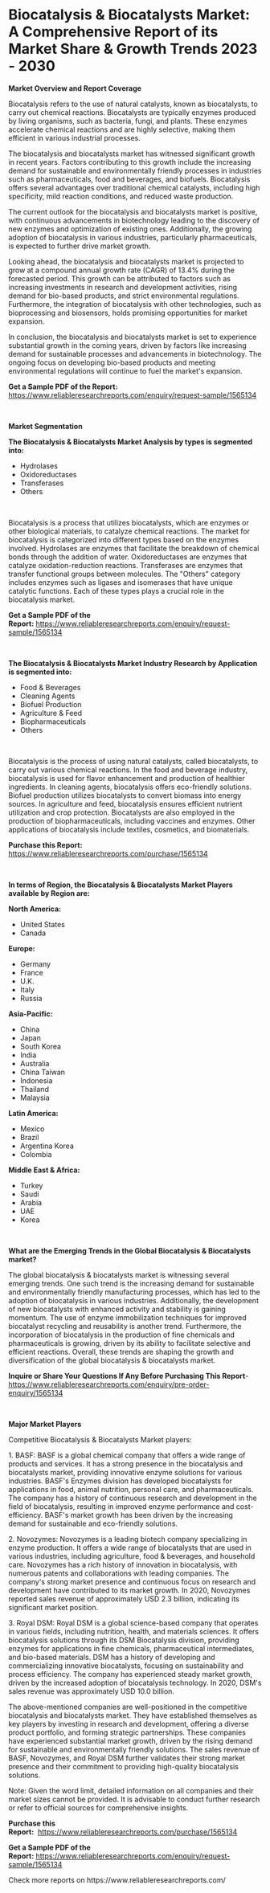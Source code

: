 <p><h1>Biocatalysis & Biocatalysts Market: A Comprehensive Report of its Market Share & Growth Trends 2023 - 2030</h1></p><p><strong>Market Overview and Report Coverage</strong></p>
<p><p>Biocatalysis refers to the use of natural catalysts, known as biocatalysts, to carry out chemical reactions. Biocatalysts are typically enzymes produced by living organisms, such as bacteria, fungi, and plants. These enzymes accelerate chemical reactions and are highly selective, making them efficient in various industrial processes.</p><p>The biocatalysis and biocatalysts market has witnessed significant growth in recent years. Factors contributing to this growth include the increasing demand for sustainable and environmentally friendly processes in industries such as pharmaceuticals, food and beverages, and biofuels. Biocatalysis offers several advantages over traditional chemical catalysts, including high specificity, mild reaction conditions, and reduced waste production.</p><p>The current outlook for the biocatalysis and biocatalysts market is positive, with continuous advancements in biotechnology leading to the discovery of new enzymes and optimization of existing ones. Additionally, the growing adoption of biocatalysis in various industries, particularly pharmaceuticals, is expected to further drive market growth.</p><p>Looking ahead, the biocatalysis and biocatalysts market is projected to grow at a compound annual growth rate (CAGR) of 13.4% during the forecasted period. This growth can be attributed to factors such as increasing investments in research and development activities, rising demand for bio-based products, and strict environmental regulations. Furthermore, the integration of biocatalysis with other technologies, such as bioprocessing and biosensors, holds promising opportunities for market expansion.</p><p>In conclusion, the biocatalysis and biocatalysts market is set to experience substantial growth in the coming years, driven by factors like increasing demand for sustainable processes and advancements in biotechnology. The ongoing focus on developing bio-based products and meeting environmental regulations will continue to fuel the market's expansion.</p></p>
<p><strong>Get a Sample PDF of the Report:</strong> <a href="https://www.reliableresearchreports.com/enquiry/request-sample/1565134">https://www.reliableresearchreports.com/enquiry/request-sample/1565134</a></p>
<p>&nbsp;</p>
<p><strong>Market Segmentation</strong></p>
<p><strong>The Biocatalysis & Biocatalysts Market Analysis by types is segmented into:</strong></p>
<p><ul><li>Hydrolases</li><li>Oxidoreductases</li><li>Transferases</li><li>Others</li></ul></p>
<p>&nbsp;</p>
<p><p>Biocatalysis is a process that utilizes biocatalysts, which are enzymes or other biological materials, to catalyze chemical reactions. The market for biocatalysis is categorized into different types based on the enzymes involved. Hydrolases are enzymes that facilitate the breakdown of chemical bonds through the addition of water. Oxidoreductases are enzymes that catalyze oxidation-reduction reactions. Transferases are enzymes that transfer functional groups between molecules. The "Others" category includes enzymes such as ligases and isomerases that have unique catalytic functions. Each of these types plays a crucial role in the biocatalysis market.</p></p>
<p><strong>Get a Sample PDF of the Report:</strong>&nbsp;<a href="https://www.reliableresearchreports.com/enquiry/request-sample/1565134">https://www.reliableresearchreports.com/enquiry/request-sample/1565134</a></p>
<p>&nbsp;</p>
<p><strong>The Biocatalysis & Biocatalysts Market Industry Research by Application is segmented into:</strong></p>
<p><ul><li>Food & Beverages</li><li>Cleaning Agents</li><li>Biofuel Production</li><li>Agriculture & Feed</li><li>Biopharmaceuticals</li><li>Others</li></ul></p>
<p>&nbsp;</p>
<p><p>Biocatalysis is the process of using natural catalysts, called biocatalysts, to carry out various chemical reactions. In the food and beverage industry, biocatalysis is used for flavor enhancement and production of healthier ingredients. In cleaning agents, biocatalysis offers eco-friendly solutions. Biofuel production utilizes biocatalysts to convert biomass into energy sources. In agriculture and feed, biocatalysis ensures efficient nutrient utilization and crop protection. Biocatalysts are also employed in the production of biopharmaceuticals, including vaccines and enzymes. Other applications of biocatalysis include textiles, cosmetics, and biomaterials.</p></p>
<p><strong>Purchase this Report:</strong>&nbsp; <a href="https://www.reliableresearchreports.com/purchase/1565134">https://www.reliableresearchreports.com/purchase/1565134</a></p>
<p>&nbsp;</p>
<p><strong>In terms of Region, the Biocatalysis & Biocatalysts Market Players available by Region are:</strong></p>
<p>
    <p> <strong> North America: </strong>
        <ul>
            <li>United States</li>
            <li>Canada</li>
        </ul>
        </p> 
    <p> <strong> Europe: </strong>
        <ul>
            <li>Germany</li>
            <li>France</li>
            <li>U.K.</li>
            <li>Italy</li>
            <li>Russia</li>
        </ul>
        </p> 
    <p> <strong> Asia-Pacific: </strong>
        <ul>
            <li>China</li>
            <li>Japan</li>
            <li>South Korea</li>
            <li>India</li>
            <li>Australia</li>
            <li>China Taiwan</li>
            <li>Indonesia</li>
            <li>Thailand</li>
            <li>Malaysia</li>
        </ul>
        </p> 
    <p> <strong> Latin America: </strong>
        <ul>
            <li>Mexico</li>
            <li>Brazil</li>
            <li>Argentina Korea</li>
            <li>Colombia</li>
        </ul>
        </p> 
    <p> <strong> Middle East & Africa: </strong>
        <ul>
            <li>Turkey</li>
            <li>Saudi</li>
            <li>Arabia</li>
            <li>UAE</li>
            <li>Korea</li>
        </ul>
    </p>
    </p>
<p>&nbsp;</p>
<p><strong>What are the Emerging Trends in the Global Biocatalysis & Biocatalysts market?</strong></p>
<p><p>The global biocatalysis & biocatalysts market is witnessing several emerging trends. One such trend is the increasing demand for sustainable and environmentally friendly manufacturing processes, which has led to the adoption of biocatalysis in various industries. Additionally, the development of new biocatalysts with enhanced activity and stability is gaining momentum. The use of enzyme immobilization techniques for improved biocatalyst recycling and reusability is another trend. Furthermore, the incorporation of biocatalysis in the production of fine chemicals and pharmaceuticals is growing, driven by its ability to facilitate selective and efficient reactions. Overall, these trends are shaping the growth and diversification of the global biocatalysis & biocatalysts market.</p></p>
<p><strong>Inquire or Share Your Questions If Any Before Purchasing This Report</strong>- <a href="https://www.reliableresearchreports.com/enquiry/pre-order-enquiry/1565134">https://www.reliableresearchreports.com/enquiry/pre-order-enquiry/1565134</a></p>
<p>&nbsp;</p>
<p><strong>Major Market Players</strong></p>
<p><p>Competitive Biocatalysis & Biocatalysts Market players:</p><p>1. BASF: BASF is a global chemical company that offers a wide range of products and services. It has a strong presence in the biocatalysis and biocatalysts market, providing innovative enzyme solutions for various industries. BASF's Enzymes division has developed biocatalysts for applications in food, animal nutrition, personal care, and pharmaceuticals. The company has a history of continuous research and development in the field of biocatalysis, resulting in improved enzyme performance and cost-efficiency. BASF's market growth has been driven by the increasing demand for sustainable and eco-friendly solutions.</p><p>2. Novozymes: Novozymes is a leading biotech company specializing in enzyme production. It offers a wide range of biocatalysts that are used in various industries, including agriculture, food & beverages, and household care. Novozymes has a rich history of innovation in biocatalysis, with numerous patents and collaborations with leading companies. The company's strong market presence and continuous focus on research and development have contributed to its market growth. In 2020, Novozymes reported sales revenue of approximately USD 2.3 billion, indicating its significant market position.</p><p>3. Royal DSM: Royal DSM is a global science-based company that operates in various fields, including nutrition, health, and materials sciences. It offers biocatalysis solutions through its DSM Biocatalysis division, providing enzymes for applications in fine chemicals, pharmaceutical intermediates, and bio-based materials. DSM has a history of developing and commercializing innovative biocatalysts, focusing on sustainability and process efficiency. The company has experienced steady market growth, driven by the increased adoption of biocatalysis technology. In 2020, DSM's sales revenue was approximately USD 10.0 billion.</p><p>The above-mentioned companies are well-positioned in the competitive biocatalysis and biocatalysts market. They have established themselves as key players by investing in research and development, offering a diverse product portfolio, and forming strategic partnerships. These companies have experienced substantial market growth, driven by the rising demand for sustainable and environmentally friendly solutions. The sales revenue of BASF, Novozymes, and Royal DSM further validates their strong market presence and their commitment to providing high-quality biocatalysis solutions.</p><p>Note: Given the word limit, detailed information on all companies and their market sizes cannot be provided. It is advisable to conduct further research or refer to official sources for comprehensive insights.</p></p>
<p><strong>Purchase this Report:</strong>&nbsp;&nbsp;<a href="https://www.reliableresearchreports.com/purchase/1565134">https://www.reliableresearchreports.com/purchase/1565134</a></p>
<p></p>
<p><strong>Get a Sample PDF of the Report:</strong>&nbsp;<a href="https://www.reliableresearchreports.com/enquiry/request-sample/1565134">https://www.reliableresearchreports.com/enquiry/request-sample/1565134</a></p>
<p>Check more reports on https://www.reliableresearchreports.com/</p>